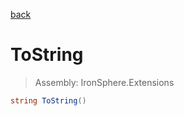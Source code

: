 ﻿

[back](/IronSphere.Extensions/types/CultureInfoExtension)

# ToString

> Assembly: IronSphere.Extensions

```csharp
string ToString()
```



 